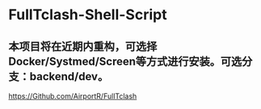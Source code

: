 # FullTclash-Shell-Script

## 本项目将在近期内重构，可选择Docker/Systmed/Screen等方式进行安装。可选分支：backend/dev。

https://Github.com/AirportR/FullTclash
